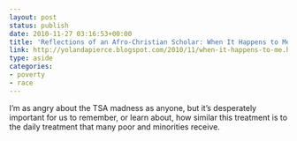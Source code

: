 ```yaml
---
layout: post
status: publish
date: 2010-11-27 03:16:53+00:00
title: 'Reflections of an Afro-Christian Scholar: When It Happens to Me'
link: http://yolandapierce.blogspot.com/2010/11/when-it-happens-to-me.html
type: aside
categories:
- poverty
- race
---
```


I’m as angry about the TSA madness as anyone, but it’s desperately important for us to remember, or learn about, how similar this treatment is to the daily treatment that many poor and minorities receive.
